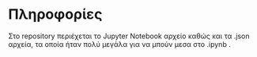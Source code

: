 # Πληροφορίες
Στο repository περιέχεται το Jupyter Notebook αρχείο καθώς και τα .json αρχεία, τα οποία ήταν πολύ μεγάλα για να μπούν μεσα στο .ipynb .
